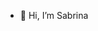 - 👋 Hi, I’m Sabrina 

<!---
sabrininha12/sabrininha12 is a ✨ special ✨ repository because its `README.md` (this file) appears on your GitHub profile.
You can click the Preview link to take a look at your changes.
--->
